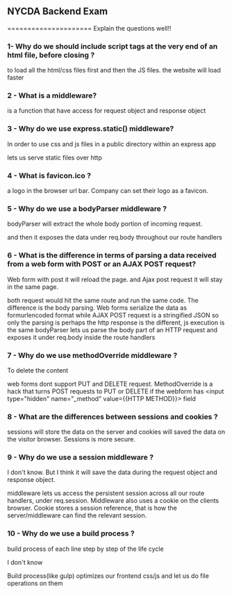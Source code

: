 ## NYCDA Backend Exam
=====================
Explain the questions well!!

### 1- Why do we should include script tags at the very end of an html file, before closing </body>?
to load all the html/css files first and then the JS files.
the website will load faster


### 2 - What is a middleware?
is a function that have access for request object and response object


### 3 - Why do we use express.static() middleware?
In order to use css and js files in a public directory within an express app

lets us serve static files over http

### 4 - What is favicon.ico ?
a logo in the browser url bar.
Company can set their logo as a favicon.


### 5 - Why do we use a bodyParser middleware ?
bodyParser will extract the whole body portion of incoming request.

and then it exposes the data under req.body throughout our route handlers


### 6 - What is the difference in terms of parsing a data received from a web form with POST or an AJAX POST request?
Web form with post it will reload the page.
and Ajax post request it will stay in the same page.

 both request would hit the same route and run the same code. The difference is the body parsing. Web forms serialize the data as formurlencoded format while AJAX POST request is a stringified JSON
 so only the parsing is perhaps the http response is the different, js execution is the same
bodyParser lets us parse the body part of an HTTP request and exposes it under req.body inside the route handlers

### 7 - Why do we use methodOverride middleware ?
To delete the content

web forms dont support PUT and DELETE request. MethodOverride is a hack that turns POST requests to PUT or DELETE if the webform has <input type="hidden" name="_method" value={{HTTP METHOD}}> field


### 8 - What are the differences between sessions and cookies ?
sessions will store the data on the server and cookies will saved the data on the visitor browser.
Sessions is more secure.

### 9 - Why do we use a session middleware ?
I don't know.
But I think it will save the data during the request object and response object.


middleware lets us access the persistent session across all our route handlers, under req.session. Middleware also uses a cookie on the clients browser. Cookie stores a session reference, that is how the server/middleware can find the relevant session.

### 10 - Why do we use a build process ?
build process of each line step by step of the life cycle

I don't know

Build process(like gulp) optimizes our frontend css/js and let us do file operations on them
